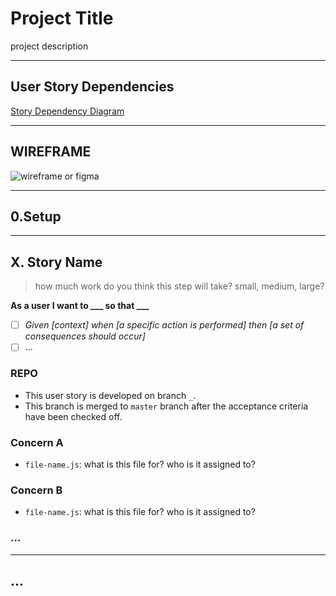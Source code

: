 # Project Title

project description

---

## User Story Dependencies

[Story Dependency Diagram](https://excalidraw.com/)

---

## WIREFRAME

![wireframe or figma]()

---

## 0.Setup

---

## X. Story Name

> how much work do you think this step will take? small, medium, large?

**As a user I want to \_\_\_ so that \_\_\_**

- [ ] _Given [context] when [a specific action is performed] then [a set of consequences should occur]_
- [ ] ...

### REPO

- This user story is developed on branch `_`.
- This branch is merged to `master` branch after the acceptance criteria have been checked off.

### Concern A

- `file-name.js`: what is this file for? who is it assigned to?

### Concern B

- `file-name.js`: what is this file for? who is it assigned to?

### ...

---

## ...
